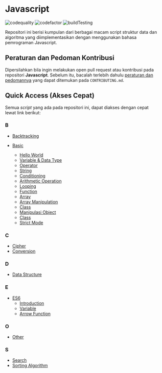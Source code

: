 # Javascript

![codequality](https://img.shields.io/lgtm/grade/javascript/github/bellshade/Javascript?label=code%20quality%3A%20js&style=for-the-badge)
![codefactor](https://img.shields.io/codefactor/grade/github/bellshade/Javascript/main?label=code%20factor%20quality&style=for-the-badge)
![buildTesting](https://img.shields.io/github/workflow/status/bellshade/Javascript/Node%20CI?style=for-the-badge)

Repositori ini berisi kumpulan dari berbagai macam script struktur data dan algoritma yang diimplementasikan dengan menggunakan bahasa pemrograman Javascript.

## Peraturan dan Pedoman Kontribusi

Dipersilahkan bila ingin melakukan open pull request atau kontribusi pada repositori **Javascript**. Sebelum itu, bacalah terlebih dahulu [peraturan dan pedomannya](CONTRIBUTING.md) yang dapat ditemukan pada `CONTRIBUTING.md`.

## Quick Access (Akses Cepat)

Semua _script_ yang ada pada repositori ini, dapat diakses dengan cepat lewat link berikut:

### B

- [Backtracking](backtracking)

- [Basic](basic)
  - [Hello World](basic/001_hello_world)
  - [Variable & Data Type](basic/002_variable_datatype)
  - [Operator](basic/003_operator)
  - [String](basic/004_string_and_string_manipulation)
  - [Conditioning](basic/005_conditioning)
  - [Arithmetic Operation](basic/006_arithmetic_operation)
  - [Looping](basic/007_looping)
  - [Function](basic/008_function)
  - [Array](basic/009_array)
  - [Array Manipulation](basic/010_array_manipulation)
  - [Class](basic/011_classes)
  - [Manipulasi Object](011_object_manipulation/)
  - [Class](012_classes)
  - [Strict Mode](013_strict_mode)

### C

- [Cipher](chiper)
- [Conversion](conversion)

### D

- [Data Structure](data_structure)

### E

- [ES6](es6)
  - [Introduction](es6/001_introduction)
  - [Variable](es6/002_variable)
  - [Arrow Function](es6/003_arrow_function)

### O

- [Other](other)

### S

- [Search](search)
- [Sorting Algorithm](sorting_algorithm)
